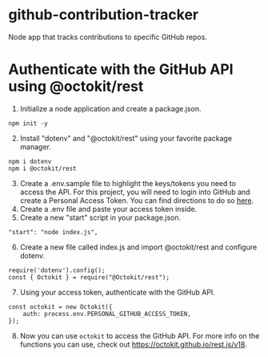 # github-contribution-tracker
Node app that tracks contributions to specific GitHub repos. 

# Authenticate with the GitHub API using @octokit/rest
1. Initialize a node application and create a package.json. 
```
npm init -y
```
2. Install "dotenv" and "@octokit/rest" using your favorite package manager.
```
npm i dotenv
npm i @octokit/rest
```
3. Create a .env.sample file to highlight the keys/tokens you need to access the API. For this project, you will need to login into GitHub and create a Personal Access Token. You can find directions to do so [here](https://docs.github.com/en/authentication/keeping-your-account-and-data-secure/creating-a-personal-access-token).
4. Create a .env file and paste your access token inside. 
5. Create a new "start" script in your package.json. 
```
"start": "node index.js",
```
6. Create a new file called index.js and import @octokit/rest and configure dotenv.
```
require('dotenv').config();
const { Octokit } = require("@Octokit/rest");
```
7. Using your access token, authenticate with the GitHub API. 
```
const octokit = new Octokit({
    auth: process.env.PERSONAL_GITHUB_ACCESS_TOKEN,
});
```
8. Now you can use ```octokit``` to access the GitHub API. For more info on the functions you can use, check out https://octokit.github.io/rest.js/v18.
